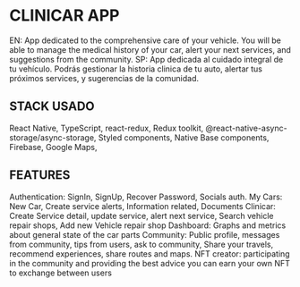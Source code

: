 # CLINICAR APP

EN: App dedicated to the comprehensive care of your vehicle. You will be able to manage the medical history of your car, alert your next services, and suggestions from the community.
SP: App dedicada al cuidado integral de tu vehículo. Podrás gestionar la historia clinica de tu auto, alertar tus próximos services, y sugerencias de la comunidad.

## STACK USADO

React Native,
TypeScript,
react-redux,
Redux toolkit,
@react-native-async-storage/async-storage,
Styled components,
Native Base components,
Firebase,
Google Maps,

## FEATURES

Authentication: SignIn, SignUp, Recover Password, Socials auth.
My Cars: New Car, Create service alerts, Information related, Documents
Clinicar: Create Service detail, update service, alert next service, Search vehicle repair shops, Add new Vehicle repair shop
Dashboard: Graphs and metrics about general state of the car parts
Community: Public profile, messages from community, tips from users, ask to community, Share your travels, recommend experiences, share routes and maps.
NFT creator: participating in the community and providing the best advice you can earn your own NFT to exchange between users
